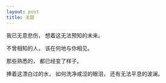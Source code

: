 ```yaml
---
layout: post
title: 无题   
---
```


我已无意悲伤，
想着这无法预知的未来。

不曾相知的人，
该在何地与你相见。

那些熟悉的，
都已经变了样子。

捧着这漂白过的水，
如何洗净咸涩的眼泪，
还有无法平息的波澜。